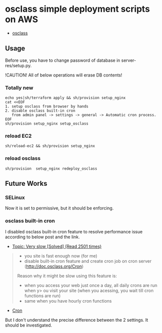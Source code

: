 
# osclass simple deployment scripts on AWS

+ [osclass](https://osclass.org/)

## Usage

Before use, you have to change password of database in server-res/setup.py.

!CAUTION! All of below operations will erase DB contents!

### Totally new
~~~
echo yes|sh/terraform apply && sh/provision setup_nginx
cat	<<EOF
1. setup osclass from browser by hands
2. disable osclass built-in cron
   from admin panel -> settings -> general -> Automatic cron process.
EOF
sh/provision setup_nginx setup_osclass
~~~

### reload EC2
~~~
sh/reload-ec2 && sh/provision setup_nginx
~~~

### reload osclass

~~~
sh/provision  setup_nginx redeploy_osclass
~~~

## Future Works
### SELinux

Now it is set to permissive, but it should be enforcing.

### osclass built-in cron

I disabled osclass built-in cron feature to resolve performance issue
according to below post and the link.

+ [Topic: Very slow [Solved]  (Read 2501 times)](https://forums.osclass.org/3-5-x/very-slow/)
> - you site is fast enough now (for me)
> - disable built-in cron feature and create cron job on cron server (http://doc.osclass.org/Cron)
> 
> Reason why it might be slow using this feature is:
> - when you access your web just once a day, all daily crons are run when y> ou visit your site (when you acessing, you wait till cron functions are run)
> - same when you have hourly cron functions

+ [Cron](http://doc.osclass.org/Cron)

But I don't understand the precise difference between the 2 settings.
It should be investigated.

